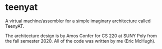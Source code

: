 # teenyat

A virtual machine/assembler for a simple imaginary architecture called TeenyAT.

The architecture design is by Amos Confer for CS 220 at SUNY Poly from the fall semester 2020. All of the code was written by me (Eric McHugh). 
